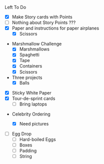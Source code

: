 Left To Do

- [x] Make Story cards with Points
- [ ] Nothing about Story Points ???
- [x] Paper and instructions for paper airplanes
  - [x] Scissors
- Marshmallow Challenge
  - [x] Marshmallows
  - [x] Spaghetti
  - [x] Tape
  - [x] Containers
  - [x] Scissors

- Three projects
    - [x] Balls

- [x] Sticky White Paper
- [x] Tour-de-sprint cards
  - [ ] Bring laptops

- Celebrity Ordering
  - [x] Need pictures


- [ ] Egg Drop
  - [ ] Hard-boiled Eggs
  - [ ] Boxes
  - [ ] Padding
  - [ ] String
